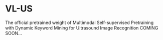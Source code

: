 # VL-US
The official pretrained weight of Multimodal Self-supervised Pretraining with Dynamic Keyword Mining for Ultrasound Image Recognition
COMING SOON...
